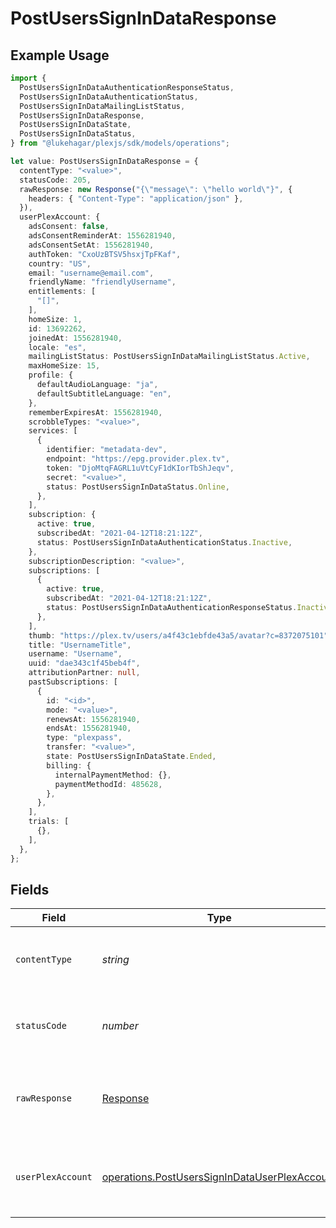 # PostUsersSignInDataResponse

## Example Usage

```typescript
import {
  PostUsersSignInDataAuthenticationResponseStatus,
  PostUsersSignInDataAuthenticationStatus,
  PostUsersSignInDataMailingListStatus,
  PostUsersSignInDataResponse,
  PostUsersSignInDataState,
  PostUsersSignInDataStatus,
} from "@lukehagar/plexjs/sdk/models/operations";

let value: PostUsersSignInDataResponse = {
  contentType: "<value>",
  statusCode: 205,
  rawResponse: new Response("{\"message\": \"hello world\"}", {
    headers: { "Content-Type": "application/json" },
  }),
  userPlexAccount: {
    adsConsent: false,
    adsConsentReminderAt: 1556281940,
    adsConsentSetAt: 1556281940,
    authToken: "CxoUzBTSV5hsxjTpFKaf",
    country: "US",
    email: "username@email.com",
    friendlyName: "friendlyUsername",
    entitlements: [
      "[]",
    ],
    homeSize: 1,
    id: 13692262,
    joinedAt: 1556281940,
    locale: "es",
    mailingListStatus: PostUsersSignInDataMailingListStatus.Active,
    maxHomeSize: 15,
    profile: {
      defaultAudioLanguage: "ja",
      defaultSubtitleLanguage: "en",
    },
    rememberExpiresAt: 1556281940,
    scrobbleTypes: "<value>",
    services: [
      {
        identifier: "metadata-dev",
        endpoint: "https://epg.provider.plex.tv",
        token: "DjoMtqFAGRL1uVtCyF1dKIorTbShJeqv",
        secret: "<value>",
        status: PostUsersSignInDataStatus.Online,
      },
    ],
    subscription: {
      active: true,
      subscribedAt: "2021-04-12T18:21:12Z",
      status: PostUsersSignInDataAuthenticationStatus.Inactive,
    },
    subscriptionDescription: "<value>",
    subscriptions: [
      {
        active: true,
        subscribedAt: "2021-04-12T18:21:12Z",
        status: PostUsersSignInDataAuthenticationResponseStatus.Inactive,
      },
    ],
    thumb: "https://plex.tv/users/a4f43c1ebfde43a5/avatar?c=8372075101",
    title: "UsernameTitle",
    username: "Username",
    uuid: "dae343c1f45beb4f",
    attributionPartner: null,
    pastSubscriptions: [
      {
        id: "<id>",
        mode: "<value>",
        renewsAt: 1556281940,
        endsAt: 1556281940,
        type: "plexpass",
        transfer: "<value>",
        state: PostUsersSignInDataState.Ended,
        billing: {
          internalPaymentMethod: {},
          paymentMethodId: 485628,
        },
      },
    ],
    trials: [
      {},
    ],
  },
};
```

## Fields

| Field                                                                                                                 | Type                                                                                                                  | Required                                                                                                              | Description                                                                                                           |
| --------------------------------------------------------------------------------------------------------------------- | --------------------------------------------------------------------------------------------------------------------- | --------------------------------------------------------------------------------------------------------------------- | --------------------------------------------------------------------------------------------------------------------- |
| `contentType`                                                                                                         | *string*                                                                                                              | :heavy_check_mark:                                                                                                    | HTTP response content type for this operation                                                                         |
| `statusCode`                                                                                                          | *number*                                                                                                              | :heavy_check_mark:                                                                                                    | HTTP response status code for this operation                                                                          |
| `rawResponse`                                                                                                         | [Response](https://developer.mozilla.org/en-US/docs/Web/API/Response)                                                 | :heavy_check_mark:                                                                                                    | Raw HTTP response; suitable for custom response parsing                                                               |
| `userPlexAccount`                                                                                                     | [operations.PostUsersSignInDataUserPlexAccount](../../../sdk/models/operations/postuserssignindatauserplexaccount.md) | :heavy_minus_sign:                                                                                                    | Returns the user account data with a valid auth token                                                                 |